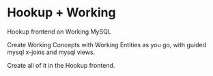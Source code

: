 # Hookup + Working

Hookup frontend on Working MySQL

Create Working Concepts with Working Entities as you go, with guided mysql x-joins and mysql views.

Create all of it in the Hookup frontend.
